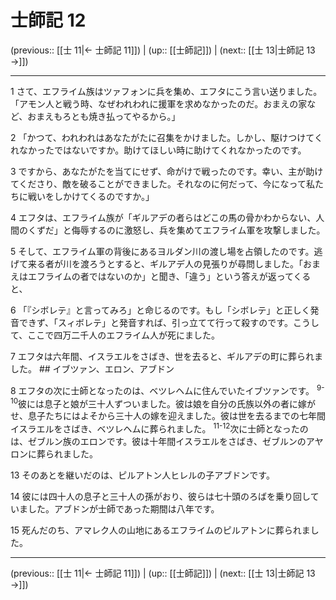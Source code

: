# 士師記 12

(previous:: [[士 11|← 士師記 11]]) | (up:: [[士師記]]) | (next:: [[士 13|士師記 13 →]])

***




1 
さて、エフライム族はツァフォンに兵を集め、エフタにこう言い送りました。「アモン人と戦う時、なぜわれわれに援軍を求めなかったのだ。おまえの家など、おまえもろとも焼き払ってやるから。」 



2 
「かつて、われわれはあなたがたに召集をかけました。しかし、駆けつけてくれなかったではないですか。助けてほしい時に助けてくれなかったのです。 



3 
ですから、あなたがたを当てにせず、命がけで戦ったのです。幸い、主が助けてくださり、敵を破ることができました。それなのに何だって、今になって私たちに戦いをしかけてくるのですか。」 



4 
エフタは、エフライム族が「ギルアデの者らはどこの馬の骨かわからない、人間のくずだ」と侮辱するのに激怒し、兵を集めてエフライム軍を攻撃しました。 



5 
そして、エフライム軍の背後にあるヨルダン川の渡し場を占領したのです。逃げて来る者が川を渡ろうとすると、ギルアデ人の見張りが尋問しました。「おまえはエフライムの者ではないのか」と聞き、「違う」という答えが返ってくると、 



6 
「『シボレテ』と言ってみろ」と命じるのです。もし「シボレテ」と正しく発音できず、「スィボレテ」と発音すれば、引っ立てて行って殺すのです。こうして、ここで四万二千人のエフライム人が死にました。 



7 
エフタは六年間、イスラエルをさばき、世を去ると、ギルアデの町に葬られました。 ## イブツァン、エロン、アブドン 



8 
エフタの次に士師となったのは、ベツレヘムに住んでいたイブツァンです。 <sup class="versenum">9-10</sup>彼には息子と娘が三十人ずついました。彼は娘を自分の氏族以外の者に嫁がせ、息子たちにはよそから三十人の嫁を迎えました。彼は世を去るまでの七年間イスラエルをさばき、ベツレヘムに葬られました。 <sup class="versenum">11-12</sup>次に士師となったのは、ゼブルン族のエロンです。彼は十年間イスラエルをさばき、ゼブルンのアヤロンに葬られました。 



13 
そのあとを継いだのは、ピルアトン人ヒレルの子アブドンです。 



14 
彼には四十人の息子と三十人の孫がおり、彼らは七十頭のろばを乗り回していました。アブドンが士師であった期間は八年です。 



15 
死んだのち、アマレク人の山地にあるエフライムのピルアトンに葬られました。

***

(previous:: [[士 11|← 士師記 11]]) | (up:: [[士師記]]) | (next:: [[士 13|士師記 13 →]])
